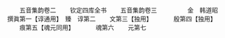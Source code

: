 <!-- { "loadSidebar": true } -->

　　五音集韵卷二
　　钦定四库全书
　　五音集韵卷三　　　　　金　韩道昭　撰眞第一【谆通用】　臻　谆第二
　　文第三【独用】　　　　殷第四【独用】
　　痕第五【魂元同用】　　　　魂第六
　　元第七

